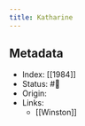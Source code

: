 ```yaml
---
title: Katharine
---
```


## Metadata
- Index: [[1984]]
- Status: #🌱 
- Origin: 
- Links:
	- [[Winston]]